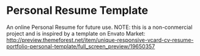 # Personal Resume Template 
An online Personal Resume for future use. 
NOTE: this is a non-conmercial project and is inspired by a template on Envato Market: http://preview.themeforest.net/item/unique-responsive-vcard-cv-resume-portfolio-personal-template/full_screen_preview/19650357
